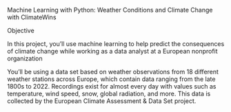Machine Learning with Python: Weather Conditions and Climate Change with ClimateWins

Objective

 In this project, you’ll use machine learning to help predict the consequences of climate change
 while working as a data analyst at a European nonprofit organization

  You’ll be using a data set based on weather observations from 18 different weather stations
 across Europe, which contain data ranging from the late 1800s to 2022. Recordings exist for almost every day with values such as temperature, wind speed, snow, global radiation, and more. This data is collected by the European Climate Assessment & Data Set project.
